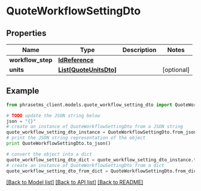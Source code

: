 # QuoteWorkflowSettingDto

## Properties

| Name              | Type                                        | Description | Notes      |
| ----------------- | ------------------------------------------- | ----------- | ---------- |
| **workflow_step** | [**IdReference**](IdReference.md)           |             |
| **units**         | [**List[QuoteUnitsDto]**](QuoteUnitsDto.md) |             | [optional] |

## Example

```python
from phrasetms_client.models.quote_workflow_setting_dto import QuoteWorkflowSettingDto

# TODO update the JSON string below
json = "{}"
# create an instance of QuoteWorkflowSettingDto from a JSON string
quote_workflow_setting_dto_instance = QuoteWorkflowSettingDto.from_json(json)
# print the JSON string representation of the object
print QuoteWorkflowSettingDto.to_json()

# convert the object into a dict
quote_workflow_setting_dto_dict = quote_workflow_setting_dto_instance.to_dict()
# create an instance of QuoteWorkflowSettingDto from a dict
quote_workflow_setting_dto_from_dict = QuoteWorkflowSettingDto.from_dict(quote_workflow_setting_dto_dict)
```

[[Back to Model list]](../README.md#documentation-for-models) [[Back to API list]](../README.md#documentation-for-api-endpoints) [[Back to README]](../README.md)
